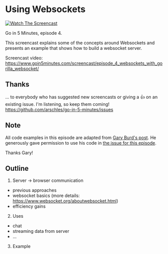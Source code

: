 # Using Websockets

[![Watch The Screencast](https://www.goin5minutes.com/img/watch-screencast.svg)](https://www.goin5minutes.com/screencast/episode_4_websockets_with_gorilla_websocket/)

Go in 5 Minutes, episode 4.

This screencast explains some of the concepts around Websockets and presents an example
that shows how to build a websocket server.

Screencast video:
https://www.goin5minutes.com/screencast/episode_4_websockets_with_gorilla_websocket/

## Thanks

... to everybody who has suggested new screencasts or giving a :+1: on an existing
issue. I'm listening, so keep them coming! https://github.com/arschles/go-in-5-minutes/issues

## Note

All code examples in this episode are adapted from [Gary Burd's post](http://gary.burd.info/go-websocket-chat).
He generously gave permission to use his code in [the issue for this episode](https://github.com/arschles/go-in-5-minutes/issues/10#issuecomment-148243514).

Thanks Gary!

## Outline

1. Server -> browser communication
  - previous approaches
  - websocket basics (more details: https://www.websocket.org/aboutwebsocket.html)
  - efficiency gains
2. Uses
  - chat
  - streaming data from server
  - ...
3. Example
